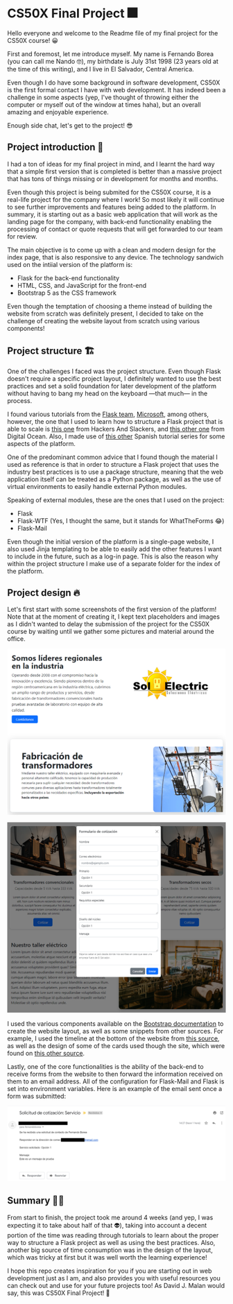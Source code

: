# CS50X Final Project 🎆

Hello everyone and welcome to the Readme file of my final project for the CS50X course! 😀

First and foremost, let me introduce myself. My name is Fernando Borea (you can call me Nando 🤓), my birthdate is July 31st 1998 (23 years old at the time of this writing), and I live in El Salvador, Central America. 

Even though I do have some background in software development, CS50X is the first formal contact I have with web development. It has indeed been a challenge in some aspects (yep, I've thought of throwing  either the computer or myself out of the window at times haha), but an overall amazing and enjoyable experience.

Enough side chat, let's get to the project! 😎
## Project introduction 📓

I had a ton of ideas for my final project in mind, and I learnt the hard way that a simple first version that is completed is better than a massive project that has tons of things missing or in development for months and months.

Even though this project is being submited for the CS50X course, it is a real-life project for the company where I work! So most likely it will continue to see further improvements and features being added to the platform. In summary, it is starting out as a basic web application that will work as the landing page for the company, with back-end functionality enabling the processing of contact or quote requests that will get forwarded to our team for review.

The main objective is to come up with a clean and modern design for the index page, that is also responsive to any device. The technology sandwich used on the intiial version of the platform is:

* Flask for the back-end functionality
* HTML, CSS, and JavaScript for the front-end
* Bootstrap 5 as the CSS framework

Even though the temptation of choosing a theme instead of building the website from scratch was definitely present, I decided to take on the challenge of creating the website layout from scratch using various components!

## Project structure 🏗

One of the challenges I faced was the project structure. Even though Flask doesn't require a specific project layout, I definitely wanted to use the best practices and set a solid foundation for later development of the platform without having to bang my head on the keyboard —that much— in the process.

I found various tutorials from the [Flask team](https://flask.palletsprojects.com/en/2.1.x/tutorial/), [Microsoft](https://code.visualstudio.com/docs/python/tutorial-flask), among others, however, the one that I used to learn how to structure a Flask project that is able to scale is [this one](https://hackersandslackers.com/series/build-flask-apps/) from Hackers And Slackers, and [this other one](https://www.digitalocean.com/community/tutorial_series/how-to-create-web-sites-with-flask) from Digital Ocean. Also, I made use of [this other](https://www.digitalocean.com/community/tutorial_series/how-to-create-web-sites-with-flask) Spanish tutorial series for some aspects of the platform.

One of the predominant common advice that I found though the material I used as reference is that in order to structure a Flask project that uses the industry best practices is to use a package structure, meaning that the web application itself can be treated as a Python package, as well as the use of virtual environments to easily handle external Python modules.

Speaking of external modules, these are the ones that I used on the project:
* Flask
* Flask-WTF (Yes, I thought the same, but it stands for WhatTheForms 😂)
* Flask-Mail 

Even though the initial version of the platform is a single-page website, I also used Jinja templating to be able to easily add the other features I want to include in the future, such as a log-in page. This is also the reason why within the project structure I make use of a separate folder for the index of the platform.

## Project design 🔥

Let's first start with some screenshots of the first version of the platform! Note that at the moment of creating it, I kept text placeholders and images as I didn't wanted to delay the submission of the project for the CS50X course by waiting until we gather some pictures and material around the office.

![Homepage screenshot](/images/screenshot01.png)

![Form screenshot](/images/screenshot02.png)

I used the various components available on the [Bootstrap documentation](https://getbootstrap.com/) to create the website layout, as well as some snippets from other sources. For example, I used the timeline at the bottom of the website from [this source](https://startbootstrap.com/theme/agency), as well as the design of some of the cards used though the site, which were found on [this other source](https://webpixels.io/).

Lastly, one of the core functionalities is the ability of the back-end to receive forms from the website to then forward the information received on them to an email address. All of the configuration for Flask-Mail and Flask is set into environment variables. Here is an example of the email sent once a form was submitted:

![Email screenshot](/images/screenshot03.png)

## Summary 👨‍🎓

From start to finish, the project took me around 4 weeks (and yep, I was expecting it to take about half of that 👽), taking into account a decent portion of the time was reading through tutorials to learn about the proper way to structure a Flask project as well as using the best practices. Also, another big source of time consumption was in the design of the layout, which was tricky at first but it was well worth the learning experience! 

I hope this repo creates inspiration for you if you are starting out in web development just as I am, and also provides you with useful resources you can check out and use for your future projects too! As David J. Malan would say, this was CS50X Final Project! 🎉